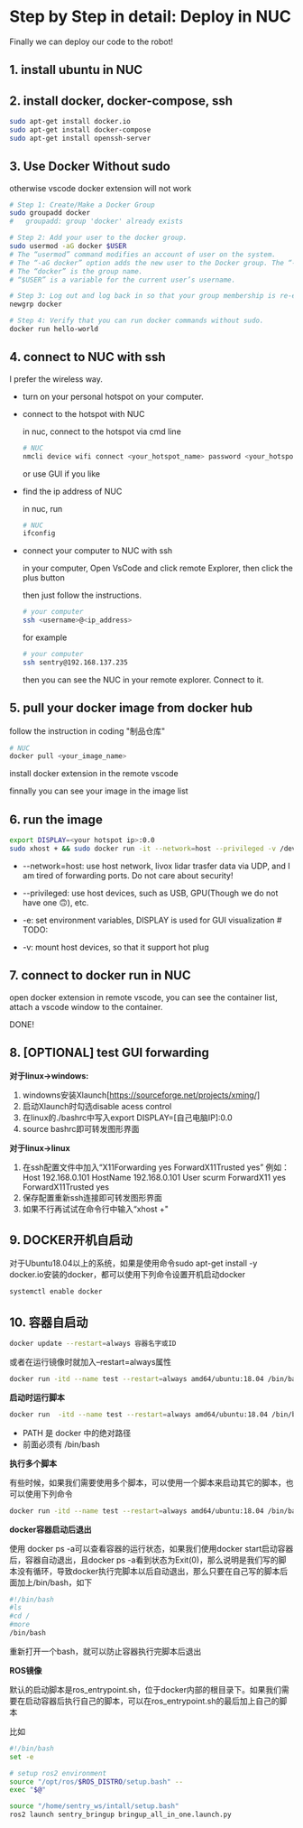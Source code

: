 # Step by Step in detail: Deploy in NUC

Finally we can deploy our code to the robot!

## 1. install ubuntu in NUC

## 2. install docker, docker-compose, ssh

```bash
sudo apt-get install docker.io
sudo apt-get install docker-compose
sudo apt-get install openssh-server
```

## 3. Use Docker Without sudo

otherwise vscode docker extension will not work

```bash
# Step 1: Create/Make a Docker Group
sudo groupadd docker
#   groupadd: group 'docker' already exists

# Step 2: Add your user to the docker group.
sudo usermod -aG docker $USER
# The “usermod” command modifies an account of user on the system.
# The “-aG docker” option adds the new user to the Docker group. The “-a” flag determines that the user should be added to the group, the “-G” flag specifies the group to which user should be added.
# The “docker” is the group name.
# “$USER” is a variable for the current user’s username.

# Step 3: Log out and log back in so that your group membership is re-evaluated.
newgrp docker

# Step 4: Verify that you can run docker commands without sudo.
docker run hello-world
```

## 4. connect to NUC with ssh

I prefer the wireless way.

- turn on your personal hotspot on your computer.

- connect to the hotspot with NUC
    
    in nuc, connect to the hotspot via cmd line

    ```bash
    # NUC
    nmcli device wifi connect <your_hotspot_name> password <your_hotspot_password>
    ```
    or use GUI if you like

- find the ip address of NUC

    in nuc, run

    ```bash
    # NUC
    ifconfig
    ```

- connect your computer to NUC with ssh

    in your computer, Open VsCode and click remote Explorer, then click the plus button

    then just follow the instructions.

    ```bash
    # your computer
    ssh <username>@<ip_address>
    ```

    for example

    ```bash
    # your computer
    ssh sentry@192.168.137.235
    ```

    then you can see the NUC in your remote explorer. Connect to it.

## 5. pull your docker image from docker hub

follow the instruction in coding "制品仓库"

```bash
# NUC
docker pull <your_image_name>
```

install docker extension in the remote vscode

finnally you can see your image in the image list

## 6. run the image

```bash
export DISPLAY=<your hotspot ip>:0.0
sudo xhost + && sudo docker run -it --network=host --privileged -v /dev:/dev -e DISPLAY=${DISPLAY} sentry:v0.0
```

- --network=host: use host network, livox lidar trasfer data via UDP, and I am tired of forwarding ports. Do not care about security!

- --privileged: use host devices, such as USB, GPU(Though we do not have one 🙃), etc.

- -e: set environment variables, DISPLAY is used for GUI visualization # TODO:

- -v: mount host devices, so that it support hot plug

## 7. connect to docker run in NUC

open docker extension in remote vscode, you can see the container list, attach a vscode window to the container.

DONE!

## 8. [OPTIONAL] test GUI forwarding

**对于linux->windows:**

1. windowns安装Xlaunch[https://sourceforge.net/projects/xming/]
2. 启动Xlaunch时勾选disable acess control
3. 在linux的./bashrc中写入export DISPLAY=[自己电脑IP]:0.0
4. source bashrc即可转发图形界面

**对于linux->linux**
1. 在ssh配置文件中加入“X11Forwarding yes ForwardX11Trusted yes”
例如：
  Host 192.168.0.101
  HostName 192.168.0.101
  User scurm
  ForwardX11 yes
  ForwardX11Trusted yes
2. 保存配置重新ssh连接即可转发图形界面
3. 如果不行再试试在命令行中输入“xhost +"

## 9. DOCKER开机自启动

对于Ubuntu18.04以上的系统，如果是使用命令sudo apt-get install -y docker.io安装的docker，都可以使用下列命令设置开机启动docker

```bash
systemctl enable docker
```

## 10. 容器自启动

```bash
docker update --restart=always 容器名字或ID
``` 

或者在运行镜像时就加入–restart=always属性

```bash
docker run -itd --name test --restart=always amd64/ubuntu:18.04 /bin/bash 
```

**启动时运行脚本**

```bash
docker run  -itd --name test --restart=always amd64/ubuntu:18.04 /bin/bash  PATH/run.sh
```

- PATH 是 docker 中的绝对路径
- 前面必须有 /bin/bash

**执行多个脚本**

有些时候，如果我们需要使用多个脚本，可以使用一个脚本来启动其它的脚本，也可以使用下列命令

```bash
docker run -itd --name test --restart=always amd64/ubuntu:18.04 /bin/bash PATH/1.sh;PATH/2.sh;PATH/
```

**docker容器启动后退出**

使用 docker ps -a可以查看容器的运行状态，如果我们使用docker start启动容器后，容器自动退出，且docker ps -a看到状态为Exit(0)，那么说明是我们写的脚本没有循环，导致docker执行完脚本以后自动退出，那么只要在自己写的脚本后面加上/bin/bash，如下

```bash
#!/bin/bash
#ls
#cd /
#more
/bin/bash
```

重新打开一个bash，就可以防止容器执行完脚本后退出

**ROS镜像**

默认的启动脚本是ros_entrypoint.sh，位于docker内部的根目录下。如果我们需要在启动容器后执行自己的脚本，可以在ros_entrypoint.sh的最后加上自己的脚本

比如
```bash
#!/bin/bash
set -e

# setup ros2 environment
source "/opt/ros/$ROS_DISTRO/setup.bash" --
exec "$@"

source "/home/sentry_ws/intall/setup.bash"
ros2 launch sentry_bringup bringup_all_in_one.launch.py
```